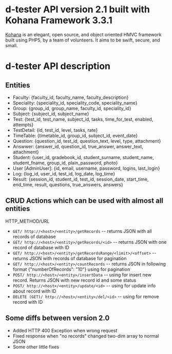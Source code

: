 # d-tester API version 2.1 built with Kohana Framework 3.3.1

[Kohana](http://kohanaframework.org/) is an elegant, open source, and object oriented HMVC framework built using PHP5, by a team of volunteers. It aims to be swift, secure, and small.

# d-tester API description
## Entities
 * Faculty: {faculty_id, faculty_name, faculty_description}
 * Speciality: {speciality_id, speciality_code, speciality_name}
 * Group: {group_id, group_name, faculty_id, speciality_id}
 * Subject: {subject_id, subject_name}
 * Test: {test_id, test_name, subject_id, tasks, time_for_test, enabled, attempts}
 * TestDetail: {id, test_id, level, tasks, rate}
 * TimeTable: {timetable_id, group_id, subject_id, event_date}
 * Question: {question_id, test_id, question_text, level, type, attachment}
 * Answwer: {answer_id, question_id, true_answer, answer_text, attachment}
 * Student: {user_id, gradebook_id, student_surname, student_name, student_fname, group_id, plain_password, photo}
 * User [AdminUser]: {id, email, username, password, logins, last_login}
 * Log: {log_id, user_id, test_id, log_date, log_time}
 * Result: {session_id, student_id, test_id, session_date, start_time, end_time, result, questions, true_answers, answers}

## CRUD Actions which can be used with almost all entities
   HTTP_METHOD/URL

 * ```GET/ http://<host>/<entity>/getRecords``` -- returns JSON with all records of database
 * ```GET/ http://<host>/<entity>/getRecords/<id>``` -- returns JSON with one record of database with ID
 * ```GET/ http://<host>/<entity>/getRecordsRange/<limit>/<offset>``` -- returns JSON with records of database for pagination
 * ```GET/ http://<host>/<entity>/countRecords``` -- returns JSON in following format {"numberOfRecords": "10"} using for pagination
 * ```POST/ http://<host>/<entity>/insertData``` -- using for insert new record. Returns JSON with new record id and some status
 * ```POST/ http://<host>/<entity>/update/<id>``` -- using for update info about record with ID
 * ```DELETE (GET)/ http://<host>/<entity>/del/<id>``` -- using for remove record with ID



## Some diffs between version 2.0
 * Added HTTP 400 Exception when wrong request
 * Fixed response when "no records" changed two-dim array to normal JSON
 * Some other little fixes